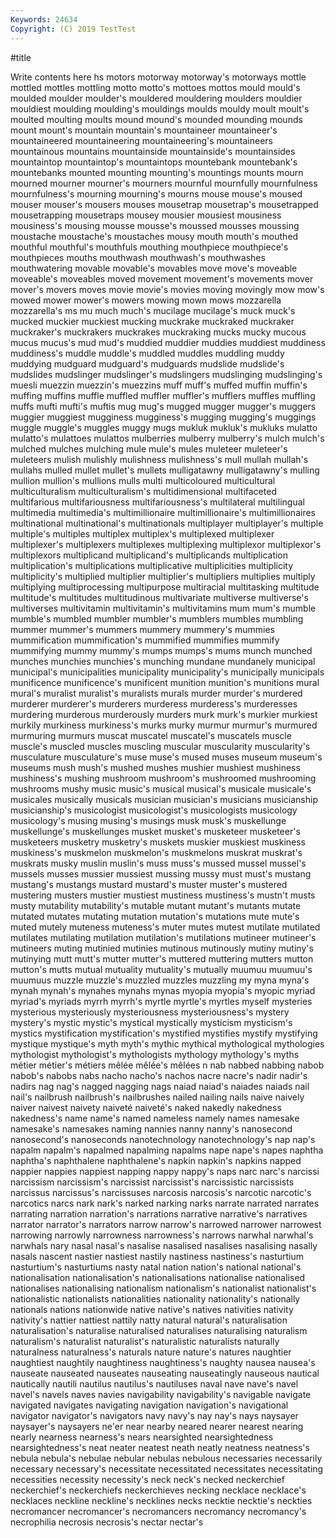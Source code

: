 ```yaml
---
Keywords: 24634
Copyright: (C) 2019 TestTest
---
```


#title

Write contents here
hs
motors motorway motorway's motorways mottle mottled mottles mottling motto motto's
mottoes mottos mould mould's moulded moulder moulder's mouldered mouldering moulders
mouldier mouldiest moulding moulding's mouldings moulds mouldy moult moult's moulted
moulting moults mound mound's mounded mounding mounds mount mount's mountain
mountain's mountaineer mountaineer's mountaineered mountaineering mountaineering's mountaineers mountainous mountains mountainside
mountainside's mountainsides mountaintop mountaintop's mountaintops mountebank mountebank's mountebanks mounted mounting
mounting's mountings mounts mourn mourned mourner mourner's mourners mournful mournfully
mournfulness mournfulness's mourning mourning's mourns mouse mouse's moused mouser mouser's
mousers mouses mousetrap mousetrap's mousetrapped mousetrapping mousetraps mousey mousier mousiest
mousiness mousiness's mousing mousse mousse's moussed mousses moussing moustache moustache's
moustaches mousy mouth mouth's mouthed mouthful mouthful's mouthfuls mouthing mouthpiece
mouthpiece's mouthpieces mouths mouthwash mouthwash's mouthwashes mouthwatering movable movable's movables
move move's moveable moveable's moveables moved movement movement's movements mover
mover's movers moves movie movie's movies moving movingly mow mow's
mowed mower mower's mowers mowing mown mows mozzarella mozzarella's ms
mu much much's mucilage mucilage's muck muck's mucked muckier muckiest
mucking muckrake muckraked muckraker muckraker's muckrakers muckrakes muckraking mucks mucky
mucous mucus mucus's mud mud's muddied muddier muddies muddiest muddiness
muddiness's muddle muddle's muddled muddles muddling muddy muddying mudguard mudguard's
mudguards mudslide mudslide's mudslides mudslinger mudslinger's mudslingers mudslinging mudslinging's muesli
muezzin muezzin's muezzins muff muff's muffed muffin muffin's muffing muffins
muffle muffled muffler muffler's mufflers muffles muffling muffs mufti mufti's
muftis mug mug's mugged mugger mugger's muggers muggier muggiest mugginess
mugginess's mugging mugging's muggings muggle muggle's muggles muggy mugs mukluk
mukluk's mukluks mulatto mulatto's mulattoes mulattos mulberries mulberry mulberry's mulch
mulch's mulched mulches mulching mule mule's mules muleteer muleteer's muleteers
mulish mulishly mulishness mulishness's mull mullah mullah's mullahs mulled mullet
mullet's mullets mulligatawny mulligatawny's mulling mullion mullion's mullions mulls multi
multicoloured multicultural multiculturalism multiculturalism's multidimensional multifaceted multifarious multifariousness multifariousness's multilateral
multilingual multimedia multimedia's multimillionaire multimillionaire's multimillionaires multinational multinational's multinationals multiplayer
multiplayer's multiple multiple's multiples multiplex multiplex's multiplexed multiplexer multiplexer's multiplexers
multiplexes multiplexing multiplexor multiplexor's multiplexors multiplicand multiplicand's multiplicands multiplication multiplication's
multiplications multiplicative multiplicities multiplicity multiplicity's multiplied multiplier multiplier's multipliers multiplies
multiply multiplying multiprocessing multipurpose multiracial multitasking multitude multitude's multitudes multitudinous
multivariate multiverse multiverse's multiverses multivitamin multivitamin's multivitamins mum mum's mumble
mumble's mumbled mumbler mumbler's mumblers mumbles mumbling mummer mummer's mummers
mummery mummery's mummies mummification mummification's mummified mummifies mummify mummifying mummy
mummy's mumps mumps's mums munch munched munches munchies munchies's munching
mundane mundanely municipal municipal's municipalities municipality municipality's municipally municipals munificence
munificence's munificent munition munition's munitions mural mural's muralist muralist's muralists
murals murder murder's murdered murderer murderer's murderers murderess murderess's murderesses
murdering murderous murderously murders murk murk's murkier murkiest murkily murkiness
murkiness's murks murky murmur murmur's murmured murmuring murmurs muscat muscatel
muscatel's muscatels muscle muscle's muscled muscles muscling muscular muscularity muscularity's
musculature musculature's muse muse's mused muses museum museum's museums mush
mush's mushed mushes mushier mushiest mushiness mushiness's mushing mushroom mushroom's
mushroomed mushrooming mushrooms mushy music music's musical musical's musicale musicale's
musicales musically musicals musician musician's musicians musicianship musicianship's musicologist musicologist's
musicologists musicology musicology's musing musing's musings musk musk's muskellunge muskellunge's
muskellunges musket musket's musketeer musketeer's musketeers musketry musketry's muskets muskier
muskiest muskiness muskiness's muskmelon muskmelon's muskmelons muskrat muskrat's muskrats musky
muslin muslin's muss muss's mussed mussel mussel's mussels musses mussier
mussiest mussing mussy must must's mustang mustang's mustangs mustard mustard's
muster muster's mustered mustering musters mustier mustiest mustiness mustiness's mustn't
musts musty mutability mutability's mutable mutant mutant's mutants mutate mutated
mutates mutating mutation mutation's mutations mute mute's muted mutely muteness
muteness's muter mutes mutest mutilate mutilated mutilates mutilating mutilation mutilation's
mutilations mutineer mutineer's mutineers muting mutinied mutinies mutinous mutinously mutiny
mutiny's mutinying mutt mutt's mutter mutter's muttered muttering mutters mutton
mutton's mutts mutual mutuality mutuality's mutually muumuu muumuu's muumuus muzzle
muzzle's muzzled muzzles muzzling my myna myna's mynah mynah's mynahes
mynahs mynas myopia myopia's myopic myriad myriad's myriads myrrh myrrh's
myrtle myrtle's myrtles myself mysteries mysterious mysteriously mysteriousness mysteriousness's mystery
mystery's mystic mystic's mystical mystically mysticism mysticism's mystics mystification mystification's
mystified mystifies mystify mystifying mystique mystique's myth myth's mythic mythical
mythological mythologies mythologist mythologist's mythologists mythology mythology's myths métier métier's
métiers mêlée mêlée's mêlées n nab nabbed nabbing nabob nabob's
nabobs nabs nacho nacho's nachos nacre nacre's nadir nadir's nadirs
nag nag's nagged nagging nags naiad naiad's naiades naiads nail
nail's nailbrush nailbrush's nailbrushes nailed nailing nails naive naively naiver
naivest naivety naiveté naiveté's naked nakedly nakedness nakedness's name name's
named nameless namely names namesake namesake's namesakes naming nannies nanny
nanny's nanosecond nanosecond's nanoseconds nanotechnology nanotechnology's nap nap's napalm napalm's
napalmed napalming napalms nape nape's napes naphtha naphtha's naphthalene naphthalene's
napkin napkin's napkins napped nappier nappies nappiest napping nappy nappy's
naps narc narc's narcissi narcissism narcissism's narcissist narcissist's narcissistic narcissists
narcissus narcissus's narcissuses narcosis narcosis's narcotic narcotic's narcotics narcs nark
nark's narked narking narks narrate narrated narrates narrating narration narration's
narrations narrative narrative's narratives narrator narrator's narrators narrow narrow's narrowed
narrower narrowest narrowing narrowly narrowness narrowness's narrows narwhal narwhal's narwhals
nary nasal nasal's nasalise nasalised nasalises nasalising nasally nasals nascent
nastier nastiest nastily nastiness nastiness's nasturtium nasturtium's nasturtiums nasty natal
nation nation's national national's nationalisation nationalisation's nationalisations nationalise nationalised nationalises
nationalising nationalism nationalism's nationalist nationalist's nationalistic nationalists nationalities nationality nationality's
nationally nationals nations nationwide native native's natives nativities nativity nativity's
nattier nattiest nattily natty natural natural's naturalisation naturalisation's naturalise naturalised
naturalises naturalising naturalism naturalism's naturalist naturalist's naturalistic naturalists naturally naturalness
naturalness's naturals nature nature's natures naughtier naughtiest naughtily naughtiness naughtiness's
naughty nausea nausea's nauseate nauseated nauseates nauseating nauseatingly nauseous nautical
nautically nautili nautilus nautilus's nautiluses naval nave nave's navel navel's
navels naves navies navigability navigability's navigable navigate navigated navigates navigating
navigation navigation's navigational navigator navigator's navigators navy navy's nay nay's
nays naysayer naysayer's naysayers ne'er near nearby neared nearer nearest
nearing nearly nearness nearness's nears nearsighted nearsightedness nearsightedness's neat neater
neatest neath neatly neatness neatness's nebula nebula's nebulae nebular nebulas
nebulous necessaries necessarily necessary necessary's necessitate necessitated necessitates necessitating necessities
necessity necessity's neck neck's necked neckerchief neckerchief's neckerchiefs neckerchieves necking
necklace necklace's necklaces neckline neckline's necklines necks necktie necktie's neckties
necromancer necromancer's necromancers necromancy necromancy's necrophilia necrosis necrosis's nectar nectar's

